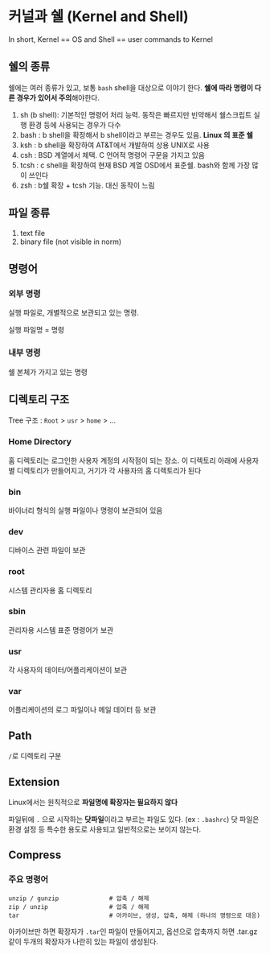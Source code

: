 # 커널과 쉘 (Kernel and Shell)

In short, Kernel == OS and Shell == user commands to Kernel

## 쉘의 종류

쉘에는 여러 종류가 있고, 보통 `bash` shell을 대상으로 이야기 한다. **쉘에 따라 명령이 다른 경우가 있어서 주의**해야한다.

1. sh (b shell): 기본적인 명령어 처리 능력. 동작은 빠르지만 빈약해서 쉘스크립트 실행 환경 등에 사용되는 경우가 다수
2. bash  : b shell을 확장해서 b shell이라고 부르는 경우도 있음. **Linux 의 표준 쉘**
3. ksh : b shell을 확장하여 AT&T에서 개발하여 상용 UNIX로 사용
4. csh : BSD 계열에서 체택. C 언어적 명령어 구문을 가지고 있음
5. tcsh : c shell을 확장하여 현재 BSD 계열 OSD에서 표준쉘. bash와 함께 가장 많이 쓰인다
6. zsh : b쉘 확장 + tcsh 기능. 대신 동작이 느림

## 파일 종류

1. text file
2. binary file (not visible in norm)

## 명령어

### 외부 명령

실행 파일로, 개별적으로 보관되고 있는 명령. 

실행 파일명 = 명령

### 내부 명령

쉘 본체가 가지고 있는 명령

## 디렉토리 구조

Tree 구조  : `Root` > `usr` > `home` > ...

### Home Directory

홈 디렉토리는 로그인한 사용자 계정의 시작점이 되는 장소.
이 디렉토리 아래에 사용자별 디렉토리가 만들어지고, 거기가 각 사용자의 홈 디렉토리가 된다

### bin
바이너리 형식의 실행 파일이나 명령이 보관되어 있음

### dev

디바이스 관련 파일이 보관

### **root**

시스템 관리자용 홈 디렉토리

### sbin

관리자용 시스템 표준 명령어가 보관

### usr

각 사용자의 데이터/어플리케이션이 보관

### var
어플리케이션의 로그 파일이나 메일 데이터 등 보관

## Path

`/`로 디렉토리 구분

## Extension

Linux에서는 원칙적으로 **파일명에 확장자는 필요하지 않다**

파일뒤에 `.` 으로 시작하는 **닷파일**이라고 부르는 파일도 있다. (ex : `.bashrc`)
닷 파일은 환경 설정 등 특수한 용도로 사용되고 일반적으로는 보이지 않는다.

## Compress

### 주요 명령어

```shell
unzip / gunzip              # 압축 / 해제
zip / unzip                 # 압축 / 해제
tar                         # 아카이브, 생성, 압축, 해제 (하나의 명령으로 대응)
```

아카이브만 하면 확장자가 `.tar`인 파일이 만들어지고, 옵션으로 압축까지 하면 .tar.gz같이 두개의 확장자가 나란히 있는 파일이 생성된다.
